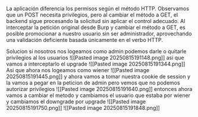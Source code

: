 La aplicación diferencia los permisos según el método HTTP. Observamos que un POST necesita privilegios, pero al cambiar el método a GET, el backend sigue procesando la solicitud sin aplicar el control adecuado. Al interceptar la petición original desde Burp y cambiar el método a GET, es posible promocionar a nuestro usuario sin ser administrador, aprovechando una validación deficiente basada únicamente en el verbo HTTP.

Solucion
si nosotros nos logeamos como admin podemos darle o quitarle privilegios al los usuarios
![[Pasted image 20250815191148.png]]
asi que vamos a interceptarlo el upgrade
![[Pasted image 20250815191344.png]]
Asi que ahora nos logeamos como wiener
![[Pasted image 20250815191445.png]]
y ahora vamos a tomar nuestra cookie de session y la vamos a pegar en la peticion de admin pero vemos que no podemos autorizar privilegios
![[Pasted image 20250815191640.png]]
entonces ahora vamos a cambiar el metodo
y cambiamos el usuario que estaba por wiener y cambiamos el downgrade por upgrade
![[Pasted image 20250815191750.png]]
![[Pasted image 20250815191848.png]]

